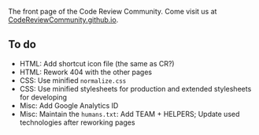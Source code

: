 The front page of the Code Review Community.  Come visit us at [CodeReviewCommunity.github.io](http://codereviewcommunity.github.io/).

## To do

* HTML: Add shortcut icon file (the same as CR?)
* HTML: Rework 404 with the other pages
* CSS: Use minified `normalize.css`
* CSS: Use minified stylesheets for production and extended stylesheets for developing
* Misc: Add Google Analytics ID
* Misc: Maintain the `humans.txt`: Add TEAM + HELPERS; Update used technologies after reworking pages
